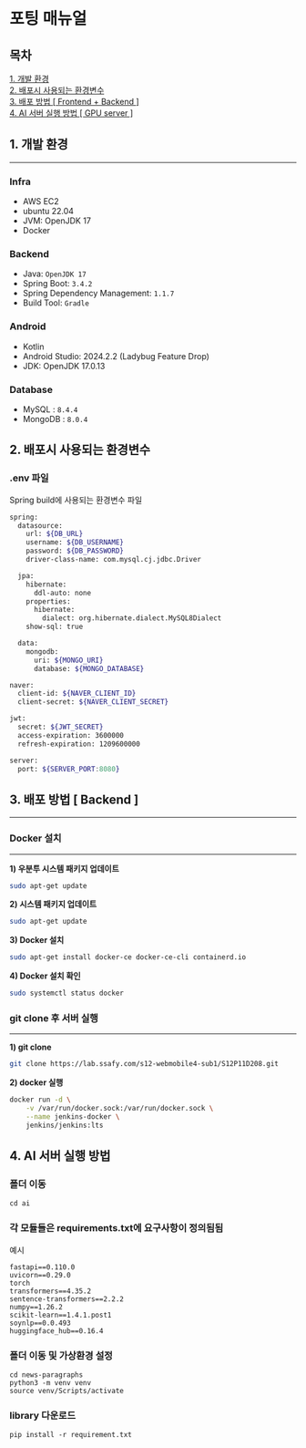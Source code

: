 # 포팅 매뉴얼

## 목차
[1. 개발 환경](#1-개발-환경) <br>
[2. 배포시 사용되는 환경변수](#2-배포시-사용되는-환경변수) <br>
[3. 배포 방법 [ Frontend + Backend ]](#3-배포-방법--frontend--backend-) <br>
[4. AI 서버 실행 방법 [ GPU server ]](#4-ai-서버-실행-방법) <br>

## 1. 개발 환경

---

### Infra

- AWS EC2
- ubuntu 22.04
- JVM: OpenJDK 17
- Docker

### Backend

- Java: `OpenJDK 17`
- Spring Boot: `3.4.2`
- Spring Dependency Management: `1.1.7`
- Build Tool: `Gradle`

### Android

- Kotlin
- Android Studio: 2024.2.2 (Ladybug Feature Drop)
- JDK: OpenJDK 17.0.13

### Database

- MySQL : `8.4.4`
- MongoDB : `8.0.4`

## 2. 배포시 사용되는 환경변수

### .env 파일
Spring build에 사용되는 환경변수 파일

```bash
spring:
  datasource:
    url: ${DB_URL}
    username: ${DB_USERNAME}
    password: ${DB_PASSWORD}
    driver-class-name: com.mysql.cj.jdbc.Driver

  jpa:
    hibernate:
      ddl-auto: none
    properties:
      hibernate:
        dialect: org.hibernate.dialect.MySQL8Dialect
    show-sql: true

  data:
    mongodb:
      uri: ${MONGO_URI}
      database: ${MONGO_DATABASE}

naver:
  client-id: ${NAVER_CLIENT_ID}
  client-secret: ${NAVER_CLIENT_SECRET}

jwt:
  secret: ${JWT_SECRET}
  access-expiration: 3600000
  refresh-expiration: 1209600000

server:
  port: ${SERVER_PORT:8080}
```

## 3. 배포 방법 [ Backend ]

---

### **Docker 설치**

---

**1) 우분투 시스템 패키지 업데이트**

```bash
sudo apt-get update
```

**2) 시스템 패키지 업데이트**

```bash
sudo apt-get update
```

**3) Docker 설치**

```bash
sudo apt-get install docker-ce docker-ce-cli containerd.io
```

**4) Docker 설치 확인**

```bash
sudo systemctl status docker
```

### **git clone 후 서버 실행**

---

**1) git clone**

```bash
git clone https://lab.ssafy.com/s12-webmobile4-sub1/S12P11D208.git
```


**2) docker 실행**

```bash
docker run -d \
    -v /var/run/docker.sock:/var/run/docker.sock \
    --name jenkins-docker \
    jenkins/jenkins:lts
```


## 4. AI 서버 실행 방법

### 폴더 이동
```
cd ai
```

### 각 모듈들은 requirements.txt에 요구사항이 정의됨됨

예시
```
fastapi==0.110.0
uvicorn==0.29.0
torch
transformers==4.35.2 
sentence-transformers==2.2.2
numpy==1.26.2
scikit-learn==1.4.1.post1
soynlp==0.0.493
huggingface_hub==0.16.4
```

### 폴더 이동 및 가상환경 설정
```
cd news-paragraphs
python3 -m venv venv
source venv/Scripts/activate
```

### library 다운로드
```
pip install -r requirement.txt
```
